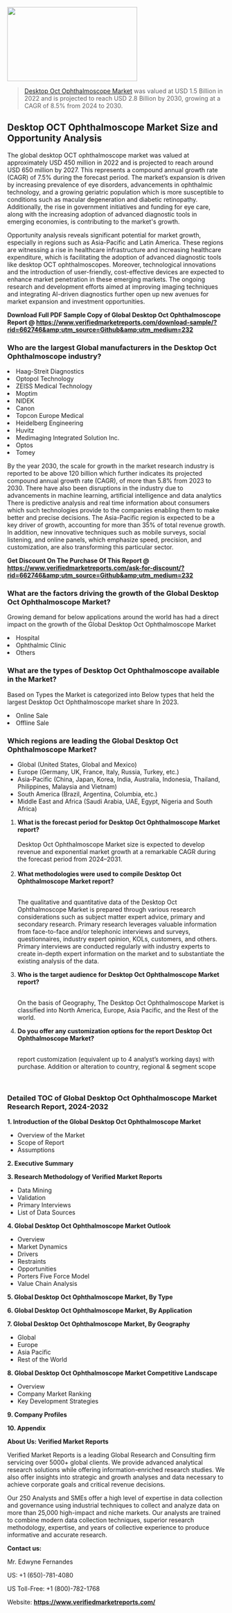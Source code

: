 
<img src="https://ffe5etoiles.com/wp-content/uploads/2024/12/MST1-300x171.png" alt="" width="300" height="171" class="alignnone size-medium wp-image-20088" /><blockquote><p><p><a href="https://www.verifiedmarketreports.com/download-sample/?rid=662746&utm_source=Github&utm_medium=232" target="_blank">Desktop Oct Ophthalmoscope Market</a> was valued at USD 1.5 Billion in 2022 and is projected to reach USD 2.8 Billion by 2030, growing at a CAGR of 8.5% from 2024 to 2030.</p></blockquote><p><h2>Desktop OCT Ophthalmoscope Market Size and Opportunity Analysis</h2><p>The global desktop OCT ophthalmoscope market was valued at approximately USD 450 million in 2022 and is projected to reach around USD 650 million by 2027. This represents a compound annual growth rate (CAGR) of 7.5% during the forecast period. The market’s expansion is driven by increasing prevalence of eye disorders, advancements in ophthalmic technology, and a growing geriatric population which is more susceptible to conditions such as macular degeneration and diabetic retinopathy. Additionally, the rise in government initiatives and funding for eye care, along with the increasing adoption of advanced diagnostic tools in emerging economies, is contributing to the market's growth.</p><p>Opportunity analysis reveals significant potential for market growth, especially in regions such as Asia-Pacific and Latin America. These regions are witnessing a rise in healthcare infrastructure and increasing healthcare expenditure, which is facilitating the adoption of advanced diagnostic tools like desktop OCT ophthalmoscopes. Moreover, technological innovations and the introduction of user-friendly, cost-effective devices are expected to enhance market penetration in these emerging markets. The ongoing research and development efforts aimed at improving imaging techniques and integrating AI-driven diagnostics further open up new avenues for market expansion and investment opportunities.</p></p><p class=""><strong>Download Full PDF Sample Copy of Global Desktop Oct Ophthalmoscope Report @ <a href="https://www.verifiedmarketreports.com/download-sample/?rid=662746&amp;utm_source=Github&amp;utm_medium=232" target="_blank">https://www.verifiedmarketreports.com/download-sample/?rid=662746&amp;utm_source=Github&amp;utm_medium=232</a></strong></p><h3 id="" class="">Who are the largest Global manufacturers in the Desktop Oct Ophthalmoscope industry?</h3><p><li>Haag-Streit Diagnostics</li><li> Optopol Technology</li><li> ZEISS Medical Technology</li><li> Moptim</li><li> NIDEK</li><li> Canon</li><li> Topcon Europe Medical</li><li> Heidelberg Engineering</li><li> Huvitz</li><li> Medimaging Integrated Solution Inc.</li><li> Optos</li><li> Tomey</li></p><div class=""><div class="" dir="" data-message-author-role="" data-message-id="" data-message-model-slug=""><div class=""><div class=""><div class=""><div class="" dir="" data-message-author-role="" data-message-id="" data-message-model-slug=""><div class=""><div class=""><p>By the year 2030, the scale for growth in the market research industry is reported to be above 120 billion which further indicates its projected compound annual growth rate (CAGR), of more than 5.8% from 2023 to 2030. There have also been disruptions in the industry due to advancements in machine learning, artificial intelligence and data analytics There is predictive analysis and real time information about consumers which such technologies provide to the companies enabling them to make better and precise decisions. The Asia-Pacific region is expected to be a key driver of growth, accounting for more than 35% of total revenue growth. In addition, new innovative techniques such as mobile surveys, social listening, and online panels, which emphasize speed, precision, and customization, are also transforming this particular sector.</p><p><strong>Get Discount On The Purchase Of This Report @&nbsp; <a href="https://www.verifiedmarketreports.com/ask-for-discount/?rid=662746&amp;utm_source=Github&amp;utm_medium=232" target="_blank">https://www.verifiedmarketreports.com/ask-for-discount/?rid=662746&amp;utm_source=Github&amp;utm_medium=232</a></strong></p></div></div></div></div></div></div></div></div><h3 id="" class="">What are the factors driving the growth of the Global Desktop Oct Ophthalmoscope Market?</h3><p id="" class="">Growing demand for below applications around the world has had a direct impact on the growth of the Global Desktop Oct Ophthalmoscope Market</p><p id="" class=""><li>Hospital</li><li> Ophthalmic Clinic</li><li> Others</li></p><h3 id="" class="">What are the types of Desktop Oct Ophthalmoscope available in the Market?</h3><p id="" class="">Based on Types the Market is categorized into Below types that held the largest Desktop Oct Ophthalmoscope market share In 2023.</p><p id="" class=""><li>Online Sale</li><li> Offline Sale</li></p><h3 id="" class="">Which regions are leading the Global Desktop Oct Ophthalmoscope Market?</h3><ul><li>Global (United States, Global and Mexico)</li><li>Europe (Germany, UK, France, Italy, Russia, Turkey, etc.)</li><li>Asia-Pacific (China, Japan, Korea, India, Australia, Indonesia, Thailand, Philippines, Malaysia and Vietnam)</li><li>South America (Brazil, Argentina, Columbia, etc.)</li><li>Middle East and Africa (Saudi Arabia, UAE, Egypt, Nigeria and South Africa)</li></ul><p><ol><li><strong>What is the forecast period for Desktop Oct Ophthalmoscope Market report?<br /></strong><br /><span data-sheets-root="1" data-sheets-value="{&quot;1&quot;:2,&quot;2&quot;:&quot;XXXX size is expected to develop revenue and exponential market growth at a remarkable CAGR during the forecast period from 2024&ndash;2030.&quot;}" data-sheets-userformat="{&quot;2&quot;:12674,&quot;4&quot;:{&quot;1&quot;:2,&quot;2&quot;:16776960},&quot;10&quot;:2,&quot;11&quot;:0,&quot;15&quot;:&quot;Arial&quot;,&quot;16&quot;:12}">Desktop Oct Ophthalmoscope Market size is expected to develop revenue and exponential market growth at a remarkable CAGR during the forecast period from 2024&ndash;2031.</span><br /><br /></li><li><strong>What methodologies were used to compile Desktop Oct Ophthalmoscope Market report?<br /><br /></strong><p>The qualitative and quantitative data of the&nbsp;Desktop Oct Ophthalmoscope Market is prepared through various research considerations such as subject matter expert advice, primary and secondary research. Primary research leverages valuable information from face-to-face and/or telephonic interviews and surveys, questionnaires, industry expert opinion, KOLs, customers, and others. Primary interviews are conducted regularly with industry experts to create in-depth expert information on the market and to substantiate the existing analysis of the data.&nbsp;</p></li><li><strong>Who is the target audience for Desktop Oct Ophthalmoscope Market report?<br /><br /></strong><p>On the basis of Geography, The&nbsp;Desktop Oct Ophthalmoscope Market is classified into North America, Europe, Asia Pacific, and the Rest of the world.</p></li><li><strong>Do you offer any customization options for the report Desktop Oct Ophthalmoscope Market?<br /><br /></strong><p>report customization (equivalent up to 4 analyst&rsquo;s working days) with purchase. Addition or alteration to country, regional &amp; segment scope</p><p>&nbsp;</p></li></ol></p><h3 id="" class="">Detailed TOC of Global Desktop Oct Ophthalmoscope Market Research Report, 2024-2032</h3><p id="" class=""><strong>1. Introduction of the Global Desktop Oct Ophthalmoscope Market</strong></p><ul><li>Overview of the Market</li><li>Scope of Report</li><li>Assumptions</li></ul><p id="" class=""><strong>2. Executive Summary</strong></p><p id="" class=""><strong>3. Research Methodology of&nbsp;Verified Market Reports</strong></p><ul><li>Data Mining</li><li>Validation</li><li>Primary Interviews</li><li>List of Data Sources</li></ul><p id="" class=""><strong>4. Global Desktop Oct Ophthalmoscope Market Outlook</strong></p><ul><li>Overview</li><li>Market Dynamics</li><li>Drivers</li><li>Restraints</li><li>Opportunities</li><li>Porters Five Force Model</li><li>Value Chain Analysis</li></ul><p id="" class=""><strong>5. Global Desktop Oct Ophthalmoscope Market, By&nbsp;Type</strong></p><p id="" class=""><strong>6. Global Desktop Oct Ophthalmoscope Market, By Application</strong></p><p id="" class=""><strong>7. Global Desktop Oct Ophthalmoscope Market, By Geography</strong></p><ul><li>Global</li><li>Europe</li><li>Asia Pacific</li><li>Rest of the World</li></ul><p id="" class=""><strong>8. Global Desktop Oct Ophthalmoscope Market Competitive Landscape</strong></p><ul><li>Overview</li><li>Company Market Ranking</li><li>Key Development Strategies</li></ul><p id="" class=""><strong>9. Company Profiles</strong></p><p id="" class=""><strong>10. Appendix</strong></p><p id="" class=""><strong>About Us: Verified Market Reports</strong></p><p id="" class="">Verified Market Reports is a leading Global Research and Consulting firm servicing over 5000+ global clients. We provide advanced analytical research solutions while offering information-enriched research studies. We also offer insights into strategic and growth analyses and data necessary to achieve corporate goals and critical revenue decisions.</p><p id="" class="">Our 250 Analysts and SMEs offer a high level of expertise in data collection and governance using industrial techniques to collect and analyze data on more than 25,000 high-impact and niche markets. Our analysts are trained to combine modern data collection techniques, superior research methodology, expertise, and years of collective experience to produce informative and accurate research.</p><p id="" class=""><strong>Contact us:</strong></p><p id="" class="">Mr. Edwyne Fernandes</p><p id="" class="">US: +1 (650)-781-4080</p><p id="" class="">US Toll-Free: +1 (800)-782-1768</p><p id="" class="">Website: <a target="" data-test-app-aware-link=""><strong>https://www.verifiedmarketreports.com/</strong></a></p>
